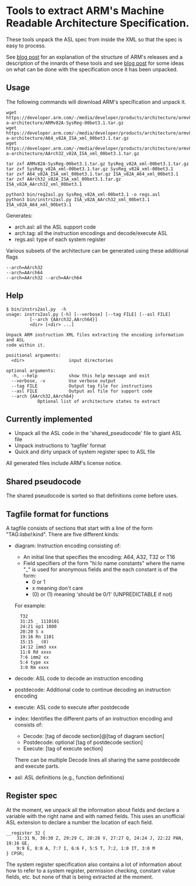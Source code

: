 # Tools to extract ARM's Machine Readable Architecture Specification.

These tools unpack the ASL spec from inside the XML so that the spec is
easy to process.

See [blog post](https://alastairreid.github.io/dissecting-ARM-MRA/) for an
explanation of the structure of ARM's releases and a description of the
innards of these tools and see [blog
post](https://alastairreid.github.io/ARM-v8a-xml-release/) for some ideas
on what can be done with the specification once it has been unpacked.

## Usage

The following commands will download ARM's specification and unpack it.

    wget https://developer.arm.com/-/media/developer/products/architecture/armv8-a-architecture/ARMv82A-SysReg-00bet3.1.tar.gz
    wget https://developer.arm.com/-/media/developer/products/architecture/armv8-a-architecture/A64_v82A_ISA_xml_00bet3.1.tar.gz
    wget https://developer.arm.com/-/media/developer/products/architecture/armv8-a-architecture/AArch32_v82A_ISA_xml_00bet3.1.tar.gz

    tar zxf ARMv82A-SysReg-00bet3.1.tar.gz SysReg_v82A_xml-00bet3.1.tar.gz
    tar zxf SysReg_v82A_xml-00bet3.1.tar.gz SysReg_v82A_xml-00bet3.1
    tar zxf A64_v82A_ISA_xml_00bet3.1.tar.gz ISA_v82A_A64_xml_00bet3.1
    tar zxf AArch32_v82A_ISA_xml_00bet3.1.tar.gz ISA_v82A_AArch32_xml_00bet3.1

    python3 bin/reg2asl.py SysReg_v82A_xml-00bet3.1 -o regs.asl
    python3 bin/instrs2asl.py ISA_v82A_AArch32_xml_00bet3.1 ISA_v82A_A64_xml_00bet3.1

Generates:

- arch.asl: all the ASL support code
- arch.tag: all the instruction encodings and decode/execute ASL
- regs.asl: type of each system register

Various subsets of the architecture can be generated using these additional flags

    --arch=AArch32
    --arch=AArch64
    --arch=AArch32 --arch=AArch64

## Help

    $ bin/instrs2asl.py  -h
    usage: instrs2asl.py [-h] [--verbose] [--tag FILE] [--asl FILE]
			 [--arch {AArch32,AArch64}]
			 <dir> [<dir> ...]

    Unpack ARM instruction XML files extracting the encoding information and ASL
    code within it.

    positional arguments:
      <dir>                 input directories

    optional arguments:
      -h, --help            show this help message and exit
      --verbose, -v         Use verbose output
      --tag FILE            Output tag file for instructions
      --asl FILE            Output asl file for support code
      --arch {AArch32,AArch64}
			    Optional list of architecture states to extract


## Currently implemented

- Unpack all the ASL code in the 'shared_pseudocode' file to giant ASL file
- Unpack instructions to 'tagfile' format
- Quick and dirty unpack of system register spec to ASL file

All generated files include ARM's license notice.


## Shared pseudocode

The shared pseudocode is sorted so that definitions come before uses.


## Tagfile format for functions

A tagfile consists of sections that start with a line of the form "TAG:$label:$kind".
There are five different kinds:

- diagram:
    Instruction encoding consisting of:
    - An initial line that specifies the encoding: A64, A32, T32 or T16
    - Field specifiers of the form "hi:lo name constants" where the name
      "_" is used for anonymous fields and the each constant is of the form:
        - 0 or 1
        - x meaning don't care
        - (0) or (1) meaning 'should be 0/1' (UNPREDICTABLE if not)

    For example:

        T32
        31:25 _ 1110101
        24:21 op1 1000
        20:20 S x
        19:16 Rn 1101
        15:15 _ (0)
        14:12 imm3 xxx
        11:8 Rd xxxx
        7:6 imm2 xx
        5:4 type xx
        3:0 Rm xxxx

- decode:
    ASL code to decode an instruction encoding

- postdecode:
    Additional code to continue decoding an instruction encoding

- execute:
    ASL code to execute after postdecode

- index:
    Identifies the different parts of an instruction encoding and consists
    of:
    - Decode: [tag of decode section]@[tag of diagram section]
    - Postdecode: optional [tag of postdecode section]
    - Execute: [tag of execute section]

    There can be multiple Decode lines all sharing the same postdecode and
    execute parts.

- asl:
    ASL definitions (e.g., function definitions)


## Register spec

At the moment, we unpack all the information about fields and declare a
variable with the right name and with named fields.  This uses an
unofficial ASL extension to declare a number the location of each field.

    __register 32 {
        31:31 N, 30:30 Z, 29:29 C, 28:28 V, 27:27 Q, 24:24 J, 22:22 PAN, 19:16 GE,
        9:9 E, 8:8 A, 7:7 I, 6:6 F, 5:5 T, 7:2, 1:0 IT, 3:0 M
    } CPSR;

The system register specification also contains a lot of information about
how to refer to a system register, permission checking, constant value fields,
etc. but none of that is being extracted at the moment.
